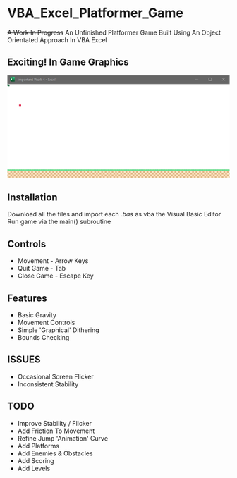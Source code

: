 # VBA_Excel_Platformer_Game
~~A Work In Progress~~ An Unfinished Platformer Game Built Using An Object Orientated Approach In VBA Excel 

## Exciting! In Game Graphics
![In Game](https://github.com/chrisBRN/VBA_Excel_Platformer_Game/blob/master/Screen_Capture.gif "In Game")

## Installation 
Download all the files and import each *.bas* as vba the Visual Basic Editor
Run game via the main() subroutine 

## Controls
* Movement      - Arrow Keys
* Quit Game     - Tab 
* Close Game    - Escape Key

## Features
* Basic Gravity
* Movement Controls
* Simple 'Graphical' Dithering
* Bounds Checking

## ISSUES
* Occasional Screen Flicker
* Inconsistent Stability

## TODO
* Improve Stability / Flicker
* Add Friction To Movement
* Refine Jump 'Animation' Curve
* Add Platforms 
* Add Enemies & Obstacles
* Add Scoring
* Add Levels
